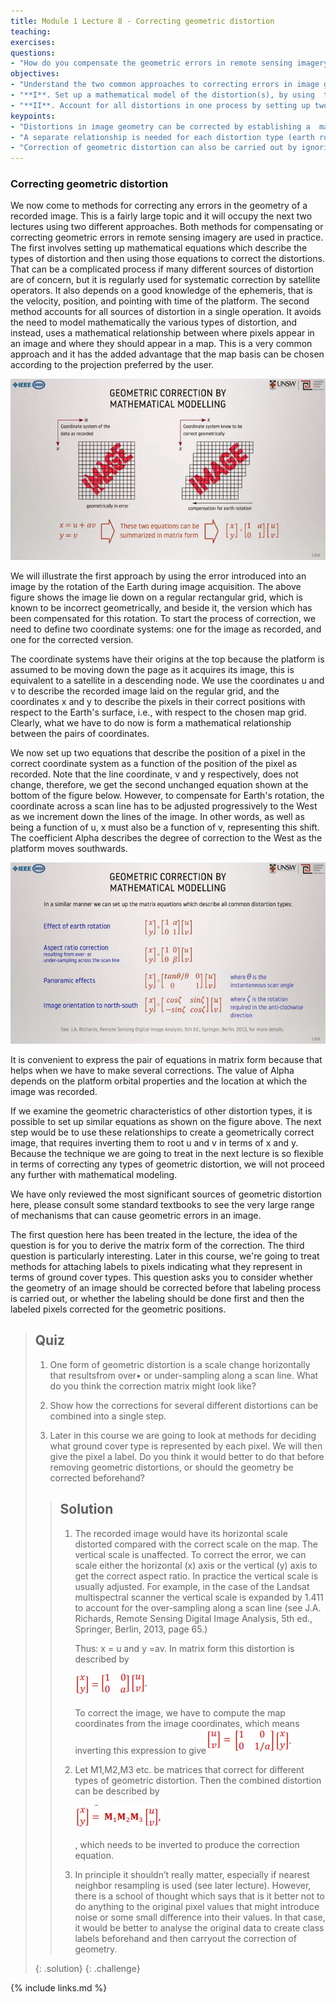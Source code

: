```yaml
---
title: Module 1 Lecture 8 - Correcting geometric distortion
teaching: 
exercises:
questions:
- "How do you compensate the geometric errors in remote sensing imagery?"
objectives:
- "Understand the two common approaches to correcting errors in image geometry"
- "**I**. Set up a mathematical model of the distortion(s), by using  the appropriate equations for each of the distortion types treated in the last lecture."
- "**II**. Account for all distortions in one process by setting up two equations that allow the pixels in a distorted image to be relocated spatially so that they appear in their correct positions with respect to a known map base"
keypoints:
- "Distortions in image geometry can be corrected by establishing a  mathematical relationship between the positions of pixels in the recorded (distorted) data and their correct positions relative to the landscape."
- "A separate relationship is needed for each distortion type (earth rotation, panoramic effects, earth curvature) but these corrections can be combined through matrix multiplication to produce  a single correction formula."
- "Correction of geometric distortion can also be carried out by ignoring the precise correction formulae and, instead, setting up a mathematical (polynomial) relationship between the positions of pixels in the recorded image and their (correct) positions on a known map grid."
---
```


### Correcting geometric distortion

We now come to methods for correcting any errors in the geometry of a recorded image. This is a fairly large topic and it will occupy the next two lectures using two different approaches. Both methods for compensating or correcting geometric errors in remote sensing imagery are used in practice. The first involves setting up mathematical equations which describe the types of distortion and then using those equations to correct the distortions. That can be a complicated process if many different sources of distortion are of concern, but it is regularly used for systematic correction by satellite operators. It also depends on a good knowledge of the ephemeris, that is the velocity, position, and pointing with time of the platform. The second method accounts for all sources of distortion in a single operation. It avoids the need to model mathematically the various types of distortion, and instead, uses a mathematical relationship between where pixels appear in an image and where they should appear in a map. This is a very common approach and it has the added advantage that the map basis can be chosen according to the projection preferred by the user. 

![RS05801](..\fig\Lec_8\RS05801.png)



We will illustrate the first approach by using the error introduced into an image by the rotation of the Earth during image acquisition. The above figure shows the image lie down on a regular rectangular grid, which is known to be incorrect geometrically, and beside it, the version which has been compensated for this rotation. To start the process of correction, we need to define two coordinate systems: one for the image as recorded, and one for the corrected version. 



The coordinate systems have their origins at the top because the platform is assumed to be moving down the page as it acquires its image, this is equivalent to a satellite in a descending node. We use the coordinates u and v to describe the recorded image laid on the regular grid, and the coordinates x and y to describe the pixels in their correct positions with respect to the Earth's surface, i.e., with respect to the chosen map grid. Clearly, what we have to do now is form a mathematical relationship between the pairs of coordinates. 

We now set up two equations that describe the position of a pixel in the correct coordinate system as a function of the position of the pixel as recorded. Note that the line coordinate, v and y respectively, does not change, therefore, we get the second unchanged equation shown at the bottom of the figure below. However, to compensate for Earth's rotation, the coordinate across a scan line has to be adjusted progressively to the West as we increment down the lines of the image. In other words, as well as being a function of u, x must also be a function of v, representing this shift. The coefficient Alpha describes the degree of correction to the West as the platform moves southwards. 

![RS06801](..\fig\Lec_8\RS06801.png)

It is convenient to express the pair of equations in matrix form because that helps when we have to make several corrections. The value of Alpha depends on the platform orbital properties and the location at which the image was recorded. 

If we examine the geometric characteristics of other distortion types, it is possible to set up similar equations as shown on the figure above. The next step would be to use these relationships to create a geometrically correct image, that requires inverting them to root u and v in terms of x and y. Because the technique we are going to treat in the next lecture is so flexible in terms of correcting any types of geometric distortion, we will not proceed any further with mathematical modeling. 

We have only reviewed the most significant sources of geometric distortion here, please consult some standard textbooks to see the very large range of mechanisms that can cause geometric errors in an image. 

The first question here has been treated in the lecture, the idea of the question is for you to derive the matrix form of the correction. The third question is particularly interesting. Later in this course, we're going to treat methods for attaching labels to pixels indicating what they represent in terms of ground cover types. This question asks you to consider whether the geometry of an image should be corrected before that labeling process is carried out, or whether the labeling should be done first and then the labeled pixels corrected for the geometric positions. 

> ## Quiz
>
> 1. One form of geometric distortion is a scale change  horizontally that resultsfrom over• or under-sampling along  a scan line.  What do you think the correction matrix might look like?
>
> 2. Show how the corrections for several different distortions can be combined into a single
> step.
>
> 3. Later in this course we are going to look at methods for deciding what ground cover type is represented by each pixel.  We will then give the pixel  a label.  Do you think  it would better to do that before removing geometric distortions, or should the geometry be corrected beforehand?
>
> > ## Solution
> >
> > 1. The recorded image would have its horizontal scale distorted compared with the correct scale on the map.  The vertical scale is unaffected.  To correct the error, we can scale either the horizontal (x) axis or the vertical (y) axis to get the correct aspect ratio.  In practice the vertical scale is usually adjusted.  For example, in the case of the Landsat multispectral scanner the vertical scale is expanded by 1.411 to account for the over-sampling along a scan line (see J.A. Richards, Remote Sensing Digital Image Analysis, 5th ed., Springer, Berlin, 2013, page 65.) 
> >
> >    Thus: x = u and y =av. In matrix form this distortion is described by
> >
> >    ![matrix1](..\fig\Lec_8\Quiz\matrix1.png)
> >
> >    To correct the image, we have to compute the map coordinates from the image coordinates, which means inverting this expression to give![matrix2](..\fig\Lec_8\Quiz\matrix2.png)
> >
> >    
> >    
> > 2. Let M1,M2,M3 etc. be matrices that correct for different types of geometric distortion.  Then the combined distortion can be described by 
> >
> >    ![matrix3](..\fig\Lec_8\Quiz\matrix3.png)
> >
> >    , which needs to be inverted to produce the correction equation. 
> >
> > 3. In principle it shouldn’t really matter, especially if nearest neighbor resampling is used (see later lecture).  However, there is a school of thought which says that is it better not to do anything to the original pixel values that might introduce noise or some small difference into their values.  In that case, it would be better to analyse the original data to create class labels beforehand and then carryout the correction of geometry.
> >
> {: .solution}
{: .challenge}



{% include links.md %}


